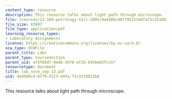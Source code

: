 ```yaml
---
content_type: resource
description: This resource talks about light path through microscope.
file: /courses/12-109-petrology-fall-2005/9a4580c407795123d4fa73c313d821bd_lab_note_sep_13.pdf
file_size: 83997
file_type: application/pdf
learning_resource_types:
- Laboratory Assignments
license: https://creativecommons.org/licenses/by-nc-sa/4.0/
ocw_type: OCWFile
parent_title: Labs
parent_type: CourseSection
parent_uid: 475f89d7-044b-5978-ef28-6936e65fcc57
resourcetype: Document
title: lab_note_sep_13.pdf
uid: 9a4580c4-0779-5123-d4fa-73c313d821bd
---
```

This resource talks about light path through microscope.
